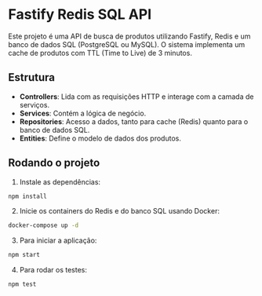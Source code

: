 # Fastify Redis SQL API

Este projeto é uma API de busca de produtos utilizando Fastify, Redis e um banco de dados SQL (PostgreSQL ou MySQL). O sistema implementa um cache de produtos com TTL (Time to Live) de 3 minutos.

## Estrutura

- **Controllers**: Lida com as requisições HTTP e interage com a camada de serviços.
- **Services**: Contém a lógica de negócio.
- **Repositories**: Acesso a dados, tanto para cache (Redis) quanto para o banco de dados SQL.
- **Entities**: Define o modelo de dados dos produtos.

## Rodando o projeto

1. Instale as dependências:

```bash
npm install
```

2. Inicie os containers do Redis e do banco SQL usando Docker:

```bash
docker-compose up -d
```

3. Para iniciar a aplicação:

```bash
npm start
```

4. Para rodar os testes:

```bash
npm test
```
